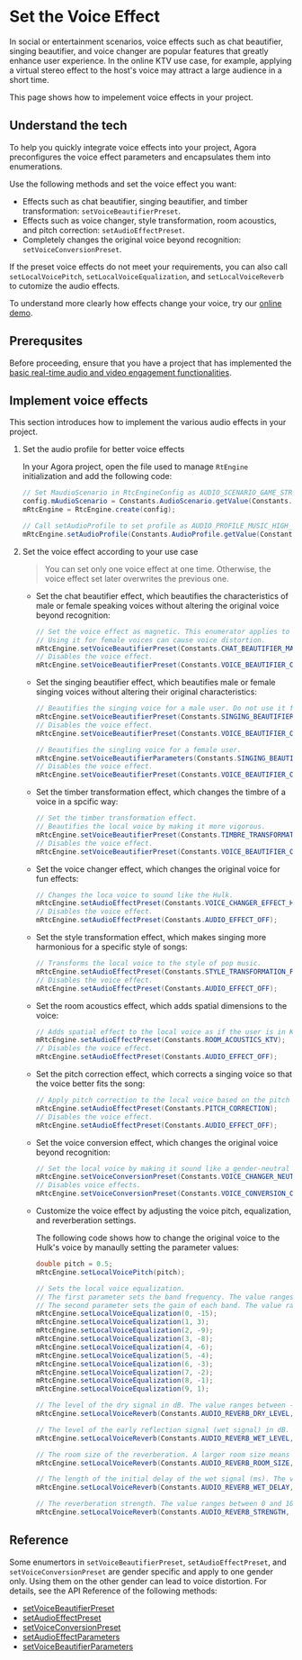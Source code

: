 # Set the Voice Effect

In social or entertainment scenarios, voice effects such as chat beautifier, singing beautifier, and voice changer are popular features that greatly enhance user experience. In the online KTV use case, for example, applying a virtual stereo effect to the host's voice may attract a large audience in a short time.

This page shows how to impelement voice effects in your project.

## Understand the tech

To help you quickly integrate voice effects into your project, Agora preconfigures the voice effect parameters and encapsulates them into enumerations. 

Use the following methods and set the voice effect you want:

- Effects such as chat beautifier, singing beautifier, and timber transformation: `setVoiceBeautifierPreset`.
- Effects such as voice changer, style transformation, room acoustics, and pitch correction: `setAudioEffectPreset`.
- Completely changes the original voice beyond recognition: `setVoiceConversionPreset`.

If the preset voice effects do not meet your requirements, you can also call `setLocalVoicePitch`, `setLocalVoiceEqualization`, and `setLocalVoiceReverb` to cutomize the audio effects.

To understand more clearly how effects change your voice, try our [online demo](https://web-cdn.agora.io/marketing/audio_en_v3.html).

## Prerequsites

Before proceeding, ensure that you have a project that has implemented the [basic real-time audio and video engagement functionalities]().


## Implement voice effects

This section introduces how to implement the various audio effects in your project.

1. Set the audio profile for better voice effects

   In your Agora project, open the file used to manage `RtEngine` initialization and add the following code:

    ```java
    // Set MaudioScenario in RtcEngineConfig as AUDIO_SCENARIO_GAME_STREAMING.
    config.mAudioScenario = Constants.AudioScenario.getValue(Constants.AudioScenario.HIGH_DEFINITION);
    mRtcEngine = RtcEngine.create(config);
    
    // Call setAudioProfile to set profile as AUDIO_PROFILE_MUSIC_HIGH_QUALITY or AUDIO_PROFILE_MUSIC_HIGH_QUALITY_STEREO.
    mRtcEngine.setAudioProfile(Constants.AudioProfile.getValue(Constants.AudioProfile.MUSIC_HIGH_QUALITY_STEREO));
    ```
2. Set the voice effect according to your use case

   > You can set only one voice effect at one time. Otherwise, the voice effect set later overwrites the previous one.

   - Set the chat beautifier effect, which beautifies the characteristics of male or female speaking voices without altering the original voice beyond recognition:
    
     ```java
     // Set the voice effect as magnetic. This enumerator applies to male voices only.
     // Using it for female voices can cause voice distortion.
     mRtcEngine.setVoiceBeautifierPreset(Constants.CHAT_BEAUTIFIER_MAGNETIC);
     // Disables the voice effect.
     mRtcEngine.setVoiceBeautifierPreset(Constants.VOICE_BEAUTIFIER_OFF);
     ```
   - Set the singing beautifier effect, which beautifies male or female singing voices without altering their original characteristics:

     ```java
     // Beautifies the singing voice for a male user. Do not use it for a female user.
     mRtcEngine.setVoiceBeautifierPreset(Constants.SINGING_BEAUTIFIER); 
     // Disables the voice effect.
     mRtcEngine.setVoiceBeautifierPreset(Constants.VOICE_BEAUTIFIER_OFF);

     // Beautifies the singling voice for a female user.
     mRtcEngine.setVoiceBeautifierParameters(Constants.SINGING_BEAUTIFIER, 2, 3); 
     // Disables the voice effect.
     mRtcEngine.setVoiceBeautifierPreset(Constants.VOICE_BEAUTIFIER_OFF);
     ```
   - Set the timber transformation effect, which changes the timbre of a voice in a spcific way:

     ```java
     // Set the timber transformation effect.
     // Beautifies the local voice by making it more vigorous.
     mRtcEngine.setVoiceBeautifierPreset(Constants.TIMBRE_TRANSFORMATION_VIGOROUS);
     // Disables the voice effect.
     mRtcEngine.setVoiceBeautifierPreset(Constants.VOICE_BEAUTIFIER_OFF);
     ```
   - Set the voice changer effect, which changes the original voice for fun effects:

     ```java
     // Changes the loca voice to sound like the Hulk.
     mRtcEngine.setAudioEffectPreset(Constants.VOICE_CHANGER_EFFECT_HULK);
     // Disables the voice effect.
     mRtcEngine.setAudioEffectPreset(Constants.AUDIO_EFFECT_OFF);
     ```

   - Set the style transformation effect, which makes singing more harmonious for a specific style of songs:

     ```java
     // Transforms the local voice to the style of pop music.
     mRtcEngine.setAudioEffectPreset(Constants.STYLE_TRANSFORMATION_POPULAR);
     // Disables the voice effect.
     mRtcEngine.setAudioEffectPreset(Constants.AUDIO_EFFECT_OFF);
     ```
    
   - Set the room acoustics effect, which adds spatial dimensions to the voice:

     ```java
     // Adds spatial effect to the local voice as if the user is in KTV.
     mRtcEngine.setAudioEffectPreset(Constants.ROOM_ACOUSTICS_KTV);
     // Disables the voice effect.
     mRtcEngine.setAudioEffectPreset(Constants.AUDIO_EFFECT_OFF);
     ```

   - Set the pitch correction effect, which corrects a singing voice so that the voice better fits the song:

     ```java
     // Apply pitch correction to the local voice based on the pitch of the natural C major scale.
     mRtcEngine.setAudioEffectPreset(Constants.PITCH_CORRECTION);
     // Disables the voice effect.
     mRtcEngine.setAudioEffectPreset(Constants.AUDIO_EFFECT_OFF);
     ```
   - Set the voice conversion effect, which changes the original voice beyond recognition:

     ```java
     // Set the local voice by making it sound like a gender-neutral voice.
     mRtcEngine.setVoiceConversionPreset(Constants.VOICE_CHANGER_NEUTRAL);  
     // Disables voice effects. 
     mRtcEngine.setVoiceConversionPreset(Constants.VOICE_CONVERSION_OFF);
     ```
   
   - Customize the voice effect by adjusting the voice pitch, equalization, and reverberation settings.

     The following code shows how to change the original voice to the Hulk's voice by manaully setting the parameter values:

     ```java
     double pitch = 0.5;
     mRtcEngine.setLocalVoicePitch(pitch);

     // Sets the local voice equalization.
     // The first parameter sets the band frequency. The value ranges between 0 and 9. Each value represents the center frequency of the band: 31, 62, 125, 250, 500, 1k, 2k, 4k, 8k, and 16k Hz.
     // The second parameter sets the gain of each band. The value ranges between -15 and 15 dB. The default value is 0.
     mRtcEngine.setLocalVoiceEqualization(0, -15);
     mRtcEngine.setLocalVoiceEqualization(1, 3);
     mRtcEngine.setLocalVoiceEqualization(2, -9);
     mRtcEngine.setLocalVoiceEqualization(3, -8);
     mRtcEngine.setLocalVoiceEqualization(4, -6);
     mRtcEngine.setLocalVoiceEqualization(5, -4);
     mRtcEngine.setLocalVoiceEqualization(6, -3);
     mRtcEngine.setLocalVoiceEqualization(7, -2);
     mRtcEngine.setLocalVoiceEqualization(8, -1);
     mRtcEngine.setLocalVoiceEqualization(9, 1);

     // The level of the dry signal in dB. The value ranges between -20 and 10.
     mRtcEngine.setLocalVoiceReverb(Constants.AUDIO_REVERB_DRY_LEVEL, 10);

     // The level of the early reflection signal (wet signal) in dB. The value ranges between -20 and 10.
     mRtcEngine.setLocalVoiceReverb(Constants.AUDIO_REVERB_WET_LEVEL, 7);

     // The room size of the reverberation. A larger room size means a stronger reverberation. The value ranges between 0 and 100.
     mRtcEngine.setLocalVoiceReverb(Constants.AUDIO_REVERB_ROOM_SIZE, 6);

     // The length of the initial delay of the wet signal (ms). The value ranges between 0 and 200.
     mRtcEngine.setLocalVoiceReverb(Constants.AUDIO_REVERB_WET_DELAY, 124);

     // The reverberation strength. The value ranges between 0 and 100. The higher the value, the stronger the reverberation.
     mRtcEngine.setLocalVoiceReverb(Constants.AUDIO_REVERB_STRENGTH, 78);
     ``` 

## Reference

Some enumertors in `setVoiceBeautifierPreset`, `setAudioEffectPreset`, and `setVoiceConversionPreset` are gender specific and apply to one gender only. Using them on the other gender can lead to voice distortion. For details, see the API Reference of the following methods:

- [setVoiceBeautifierPreset]()
- [setAudioEffectPreset]()
- [setVoiceConversionPreset]()
- [setAudioEffectParameters]()
- [setVoiceBeautifierParameters]()